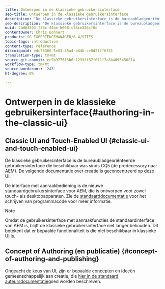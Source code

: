 ```yaml
---
title: Ontwerpen in de klassieke gebruikersinterface
seo-title: Ontwerpen in de klassieke gebruikersinterface
description: 'De klassieke gebruikersinterface is de bureaubladgeoriënteerde gebruikersinterface die sinds CQ5 beschikbaar is. De volgende documentatie over creatie is geconcentreerd op deze UI. De op aanraking-gebaseerde UI is de nieuwe standaardgebruikersinterface voor AEM, die voor gebruik op zowel aanraak als Desktopapparaten wordt ontworpen. Raadpleeg de standaarddocumentatie bij het schrijven van programmacode voor meer informatie. '
seo-description: 'De klassieke gebruikersinterface is de bureaubladgeoriënteerde gebruikersinterface die sinds CQ5 beschikbaar is. De volgende documentatie over creatie is geconcentreerd op deze UI. De op aanraking-gebaseerde UI is de nieuwe standaardgebruikersinterface voor AEM, die voor gebruik op zowel aanraak als Desktopapparaten wordt ontworpen. Raadpleeg de standaarddocumentatie bij het schrijven van programmacode voor meer informatie. '
uuid: 4ad03293-f36c-40ae-b668-c78ce326cf0d
contentOwner: Chris Bohnert
products: SG_EXPERIENCEMANAGER/6.4/SITES
topic-tags: introduction
content-type: reference
discoiquuid: edc78306-5e83-45a4-a44b-ce0d21ff0f31
translation-type: tm+mt
source-git-commit: ee9b977515b6c1233ff87f011f7a8b4095450814
workflow-type: tm+mt
source-wordcount: '243'
ht-degree: 0%

---
```



# Ontwerpen in de klassieke gebruikersinterface{#authoring-in-the-classic-ui}

## Classic UI and Touch-Enabled UI {#classic-ui-and-touch-enabled-ui}

De klassieke gebruikersinterface is de bureaubladgeoriënteerde gebruikersinterface die beschikbaar was sinds CQ5 (de predecessory naar AEM). De volgende documentatie over creatie is geconcentreerd op deze UI.

De interface met aanraakbediening is de nieuwe standaardgebruikersinterface voor AEM, die is ontworpen voor zowel touch- als desktopapparaten. Zie de [standaarddocumentatie](/help/sites-authoring/author.md) voor het schrijven van programmacode voor meer informatie.

>[!NOTE]
>
>Omdat de gebruikersinterface met aanraakfuncties de standaardinterface van AEM is, blijft de klassieke gebruikersinterface niet langer behouden. Dit betekent dat er bepaalde functionaliteit is die niet beschikbaar in klassieke UI is.

## Concept of Authoring (en publicatie) {#concept-of-authoring-and-publishing}

Ongeacht de keus van UI, zijn er bepaalde concepten en ideeën gemeenschappelijk aan creatie, die [hier in de standaard auteursdocumentatie](/help/sites-authoring/author.md#concept-of-authoring-and-publishing)goed worden beschreven.
